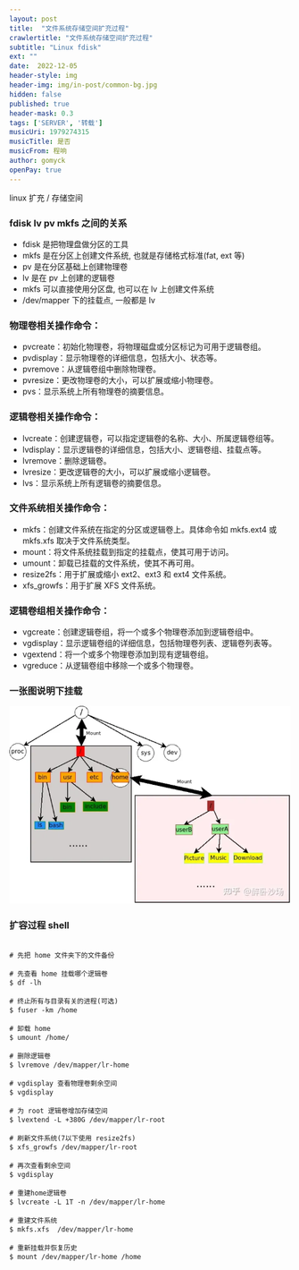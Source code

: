 ```yaml
---
layout: post
title:  "文件系统存储空间扩充过程"
crawlertitle: "文件系统存储空间扩充过程"
subtitle: "Linux fdisk"
ext: ""
date:  2022-12-05
header-style: img
header-img: img/in-post/common-bg.jpg
hidden: false
published: true
header-mask: 0.3
tags: ['SERVER', '转载']
musicUri: 1979274315
musicTitle: 是否
musicFrom: 程响
author: gomyck
openPay: true
---
```


linux 扩充 / 存储空间

### fdisk lv pv mkfs 之间的关系

- fdisk 是把物理盘做分区的工具
- mkfs 是在分区上创建文件系统, 也就是存储格式标准(fat, ext 等)
- pv 是在分区基础上创建物理卷
- lv 是在 pv 上创建的逻辑卷
- mkfs 可以直接使用分区盘, 也可以在 lv 上创建文件系统
- /dev/mapper 下的挂载点, 一般都是 lv

### 物理卷相关操作命令：
- pvcreate：初始化物理卷，将物理磁盘或分区标记为可用于逻辑卷组。
- pvdisplay：显示物理卷的详细信息，包括大小、状态等。
- pvremove：从逻辑卷组中删除物理卷。
- pvresize：更改物理卷的大小，可以扩展或缩小物理卷。
- pvs：显示系统上所有物理卷的摘要信息。

### 逻辑卷相关操作命令：
- lvcreate：创建逻辑卷，可以指定逻辑卷的名称、大小、所属逻辑卷组等。
- lvdisplay：显示逻辑卷的详细信息，包括大小、逻辑卷组、挂载点等。
- lvremove：删除逻辑卷。
- lvresize：更改逻辑卷的大小，可以扩展或缩小逻辑卷。
- lvs：显示系统上所有逻辑卷的摘要信息。

### 文件系统相关操作命令：
- mkfs：创建文件系统在指定的分区或逻辑卷上。具体命令如 mkfs.ext4 或 mkfs.xfs 取决于文件系统类型。
- mount：将文件系统挂载到指定的挂载点，使其可用于访问。
- umount：卸载已挂载的文件系统，使其不再可用。
- resize2fs：用于扩展或缩小 ext2、ext3 和 ext4 文件系统。
- xfs_growfs：用于扩展 XFS 文件系统。

### 逻辑卷组相关操作命令：
- vgcreate：创建逻辑卷组，将一个或多个物理卷添加到逻辑卷组中。
- vgdisplay：显示逻辑卷组的详细信息，包括物理卷列表、逻辑卷列表等。
- vgextend：将一个或多个物理卷添加到现有逻辑卷组。
- vgreduce：从逻辑卷组中移除一个或多个物理卷。

### 一张图说明下挂载

![image](/img/in-post/res2022-12-05/2022-12-05-000.jpg)

### 扩容过程 shell

```shell

# 先把 home 文件夹下的文件备份

# 先查看 home 挂载哪个逻辑卷
$ df -lh

# 终止所有与目录有关的进程(可选)
$ fuser -km /home

# 卸载 home
$ umount /home/

# 删除逻辑卷
$ lvremove /dev/mapper/lr-home

# vgdisplay 查看物理卷剩余空间
$ vgdisplay

# 为 root 逻辑卷增加存储空间
$ lvextend -L +380G /dev/mapper/lr-root

# 刷新文件系统(7以下使用 resize2fs)
$ xfs_growfs /dev/mapper/lr-root

# 再次查看剩余空间
$ vgdisplay

# 重建home逻辑卷
$ lvcreate -L 1T -n /dev/mapper/lr-home

# 重建文件系统
$ mkfs.xfs  /dev/mapper/lr-home

# 重新挂载并恢复历史
$ mount /dev/mapper/lr-home /home

```
